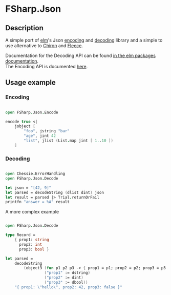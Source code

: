 # FSharp.Json

## Description

A simple port of [elm](http://elm-lang.org/)'s Json [encoding](http://package.elm-lang.org/packages/elm-lang/core/1.1.0/Json-Encode) and [decoding](http://package.elm-lang.org/packages/elm-lang/core/1.1.0/Json-Decode) library and a simple to use alternative to [Chiron](https://github.com/xyncro/chiron) and [Fleece](https://github.com/mausch/Fleece).

Documentation for the Decoding API can be found [in the elm packages documentation](http://package.elm-lang.org/packages/elm-lang/core/3.0.0/Json-Decode).  
The Encoding API is documented [here](http://package.elm-lang.org/packages/elm-lang/core/3.0.0/Json-Encode).

## Usage example

### Encoding

```fsharp

open FSharp.Json.Encode

encode true <|
    jobject [
        "foo", jstring "bar"
        "age", jint 42
        "list", jlist (List.map jint [ 1..10 ])
    ]

```

### Decoding

```fsharp

open Chessie.ErrorHandling
open FSharp.Json.Decode

let json = "[42, 9]"
let parsed = decodeString (dlist dint) json
let result = parsed |> Trial.returnOrFail
printfn "answer = %A" result

```

A more complex example

```fsharp

open FSharp.Json.Decode

type Record =
    { prop1: string
      prop2: int
      prop3: bool }

let parsed =
    decodeString
        (object3 (fun p1 p2 p3 -> { prop1 = p1; prop2 = p2; prop3 = p3 })
                 ("prop1" := dstring)
                 ("prop2" := dint)
                 ("prop3" := dbool))
    "{ prop1: \"hello\", prop2: 42, prop3: false }"

```
